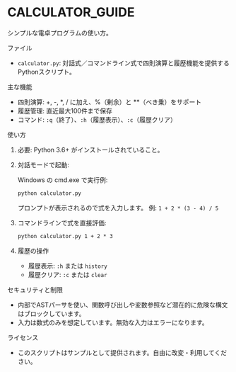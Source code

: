 # CALCULATOR_GUIDE

シンプルな電卓プログラムの使い方。

ファイル

- `calculator.py`: 対話式／コマンドライン式で四則演算と履歴機能を提供するPythonスクリプト。

主な機能

- 四則演算: +, -, *, / に加え、%（剰余）と **（べき乗）をサポート
- 履歴管理: 直近最大100件まで保存
- コマンド: `:q`（終了）、`:h`（履歴表示）、`:c`（履歴クリア）

使い方

1. 必要: Python 3.6+ がインストールされていること。

2. 対話モードで起動:

   Windows の cmd.exe で実行例:

   ```bat
   python calculator.py
   ```

   プロンプトが表示されるので式を入力します。
   例: `1 + 2 * (3 - 4) / 5`

3. コマンドラインで式を直接評価:

   ```bat
   python calculator.py 1 + 2 * 3
   ```

4. 履歴の操作

   - 履歴表示: `:h` または `history`
   - 履歴クリア: `:c` または `clear`

セキュリティと制限

- 内部でASTパーサを使い、関数呼び出しや変数参照など潜在的に危険な構文はブロックしています。
- 入力は数式のみを想定しています。無効な入力はエラーになります。

ライセンス

- このスクリプトはサンプルとして提供されます。自由に改変・利用してください。
